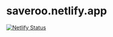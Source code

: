 # saveroo.netlify.app

[![Netlify Status](https://api.netlify.com/api/v1/badges/39c915e4-08f3-48a4-a557-776225a34f77/deploy-status)](https://app.netlify.com/sites/saveroo/deploys)
